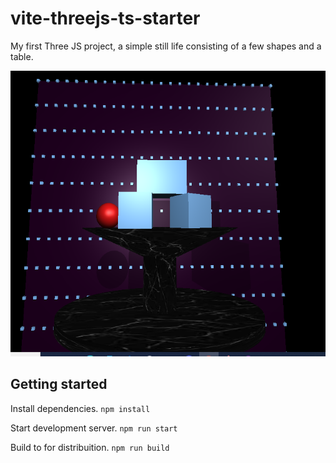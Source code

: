 # vite-threejs-ts-starter

My first Three JS project, a simple still life consisting of a few shapes and a table.



<!-- View demo hosted on CloudFlare pages: [vite-threejs-ts-starter.pages.dev](https://vite-threejs-ts-starter.pages.dev/) -->

<img src="https://github.com/Ciser00/still-life-hw/blob/main/resources/sl_2.PNG?raw=true" width="504" height="457">


## Getting started

Install dependencies.
`npm install`

Start development server.
`npm run start`

Build to for distribuition.
`npm run build`

<!-- ## Alternate Demos

Toggle commented out code in `main.ts` to run the `Shader.ts` demo. Based on the `THREE.js` example from  [Book Of Shaders](https://thebookofshaders.com/04/).

<img src="https://github.com/defmech/vite-threejs-ts-starter/blob/main/resources/shader_1.png?raw=true" width="512" height="512"> -->

